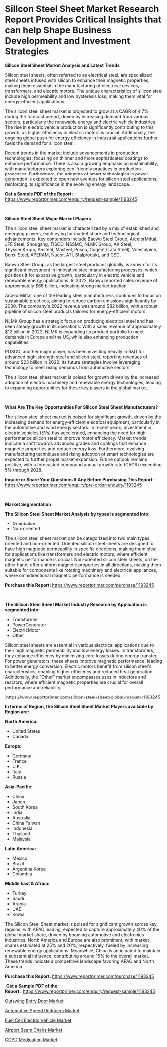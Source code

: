 <p><h1>Sillcon Steel Sheet Market Research Report Provides Critical Insights that can help Shape Business Development and Investment Strategies</h1></p><p><strong>Sillcon Steel Sheet Market Analysis and Latest Trends</strong></p>
<p><p>Silicon steel sheets, often referred to as electrical steel, are specialized steel sheets infused with silicon to enhance their magnetic properties, making them essential in the manufacturing of electrical devices, transformers, and electric motors. The unique characteristics of silicon steel include high permeability and low hysteresis loss, making them vital for energy-efficient applications.</p><p>The silicon steel sheet market is projected to grow at a CAGR of 4.7% during the forecast period, driven by increasing demand from various sectors, particularly the renewable energy and electric vehicle industries. The rise in electric vehicle production is significantly contributing to this growth, as higher efficiency in electric motors is crucial. Additionally, the ongoing global push for energy efficiency in industrial applications further fuels the demand for silicon steel.</p><p>Recent trends in the market include advancements in production technologies, focusing on thinner and more sophisticated coatings to enhance performance. There is also a growing emphasis on sustainability, with manufacturers exploring eco-friendly practices in production processes. Furthermore, the adoption of smart technologies in power generation is expected to open new avenues for silicon steel applications, reinforcing its significance in the evolving energy landscape.</p></p>
<p><strong>Get a Sample PDF of the Report:&nbsp;</strong> <a href="https://www.reportprimer.com/enquiry/request-sample/1193245">https://www.reportprimer.com/enquiry/request-sample/1193245</a></p>
<p>&nbsp;</p>
<p><strong>Sillcon Steel Sheet Major Market Players</strong></p>
<p><p>The silicon steel sheet market is characterized by a mix of established and emerging players, each vying for market share and technological advancements. Key contenders include Baowu Steel Group, ArcelorMittal, JFE Steel, Shougang, TISCO, NSSMC, NLMK Group, AK Steel, ThyssenKrupp, Ansteel, Masteel, Posco, Cogent (Tata Steel), Voestalpine, Benxi Steel, APERAM, Nucor, ATI, Stalprodukt, and CSC.</p><p>Baowu Steel Group, as the largest steel producer globally, is known for its significant investment in innovative steel manufacturing processes, which positions it for expansive growth, particularly in electric vehicle and renewable energy applications. In 2022, Baowu reported sales revenue of approximately $68 billion, indicating strong market traction.</p><p>ArcelorMittal, one of the leading steel manufacturers, continues to focus on sustainable practices, aiming to reduce carbon emissions significantly by 2030. The company's 2022 revenue was around $82 billion, with a robust pipeline of silicon steel products tailored for energy-efficient motors.</p><p>NLMK Group has a strategic focus on producing electrical steel and has seen steady growth in its operations. With a sales revenue of approximately $12 billion in 2022, NLMK is expanding its product portfolio to meet demands in Europe and the US, while also enhancing production capabilities.</p><p>POSCO, another major player, has been investing heavily in R&D for advanced high-strength steel and silicon steel, reporting revenues of around $23 billion in 2022. Its future strategies involve leveraging technology to meet rising demands from automotive sectors.</p><p>The silicon steel sheet market is poised for growth driven by the increased adoption of electric machinery and renewable energy technologies, leading to expanding opportunities for these key players in the global market.</p></p>
<p>&nbsp;</p>
<p><strong>What Are The Key Opportunities For Sillcon Steel Sheet Manufacturers?</strong></p>
<p><p>The silicon steel sheet market is poised for significant growth, driven by the increasing demand for energy-efficient electrical equipment, particularly in the automotive and wind energy sectors. In recent years, investment in electric vehicles (EVs) has accelerated, enhancing the need for high-performance silicon steel to improve motor efficiency. Market trends indicate a shift towards advanced grades and coatings that enhance magnetic properties and reduce energy loss. Furthermore, evolving manufacturing techniques and rising adoption of smart technologies are expected to further propel market expansion. Future outlook remains positive, with a forecasted compound annual growth rate (CAGR) exceeding 5% through 2028.</p></p>
<p><strong>Inquire or Share Your Questions If Any Before Purchasing This Report:</strong> <a href="https://www.reportprimer.com/enquiry/pre-order-enquiry/1193245">https://www.reportprimer.com/enquiry/pre-order-enquiry/1193245</a></p>
<p>&nbsp;</p>
<p><strong>Market Segmentation</strong></p>
<p><strong>The Sillcon Steel Sheet Market Analysis by types is segmented into:</strong></p>
<p><ul><li>Orientation</li><li>Non-oriented</li></ul></p>
<p><p>The silicon steel sheet market can be categorized into two main types: oriented and non-oriented. Oriented silicon steel sheets are designed to have high magnetic permeability in specific directions, making them ideal for applications like transformers and electric motors, where efficient magnetic performance is crucial. Non-oriented silicon steel sheets, on the other hand, offer uniform magnetic properties in all directions, making them suitable for components like rotating machinery and electrical appliances, where omnidirectional magnetic performance is needed.</p></p>
<p><strong>Purchase this Report:&nbsp;</strong><a href="https://www.reportprimer.com/purchase/1193245">https://www.reportprimer.com/purchase/1193245</a></p>
<p>&nbsp;</p>
<p><strong>The Sillcon Steel Sheet Market Industry Research by Application is segmented into:</strong></p>
<p><ul><li>Transformer</li><li>PowerGenerator</li><li>ElectricMotor</li><li>Other</li></ul></p>
<p><p>Silicon steel sheets are essential in various electrical applications due to their high magnetic permeability and low energy losses. In transformers, they enhance efficiency by minimizing core losses during energy transfer. For power generators, these sheets improve magnetic performance, leading to better energy conversion. Electric motors benefit from silicon steel's characteristics, enabling higher efficiency and reduced heat generation. Additionally, the "Other" market encompasses uses in inductors and reactors, where efficient magnetic properties are crucial for overall performance and reliability.</p></p>
<p><a href="https://www.reportprimer.com/sillcon-steel-sheet-global-market-r1193245">&nbsp;https://www.reportprimer.com/sillcon-steel-sheet-global-market-r1193245</a></p>
<p><strong>In terms of Region, the Sillcon Steel Sheet Market Players available by Region are:</strong></p>
<p>
    <p> <strong> North America: </strong>
        <ul>
            <li>United States</li>
            <li>Canada</li>
        </ul>
        </p> 
    <p> <strong> Europe: </strong>
        <ul>
            <li>Germany</li>
            <li>France</li>
            <li>U.K.</li>
            <li>Italy</li>
            <li>Russia</li>
        </ul>
        </p> 
    <p> <strong> Asia-Pacific: </strong>
        <ul>
            <li>China</li>
            <li>Japan</li>
            <li>South Korea</li>
            <li>India</li>
            <li>Australia</li>
            <li>China Taiwan</li>
            <li>Indonesia</li>
            <li>Thailand</li>
            <li>Malaysia</li>
        </ul>
        </p> 
    <p> <strong> Latin America: </strong>
        <ul>
            <li>Mexico</li>
            <li>Brazil</li>
            <li>Argentina Korea</li>
            <li>Colombia</li>
        </ul>
        </p> 
    <p> <strong> Middle East & Africa: </strong>
        <ul>
            <li>Turkey</li>
            <li>Saudi</li>
            <li>Arabia</li>
            <li>UAE</li>
            <li>Korea</li>
        </ul>
    </p>
    </p>
<p><p>The Silicon Steel Sheet market is poised for significant growth across key regions, with APAC leading, expected to capture approximately 40% of the global market share, driven by booming automotive and electronics industries. North America and Europe are also prominent, with market shares estimated at 25% and 20%, respectively, fueled by increasing renewable energy applications. Meanwhile, China is anticipated to maintain a substantial influence, contributing around 15% to the overall market. These trends indicate a competitive landscape favoring APAC and North America.</p></p>
<p><strong>Purchase this Report: </strong><a href="https://www.reportprimer.com/purchase/1193245">https://www.reportprimer.com/purchase/1193245</a></p>
<p>&nbsp;<strong>Get a Sample PDF of the Report:&nbsp;&nbsp;</strong><a href="https://www.reportprimer.com/enquiry/request-sample/1193245">https://www.reportprimer.com/enquiry/request-sample/1193245</a></p>
<p><strong></strong></p>
<p><p><a href="https://issuu.com/reportprime-2/docs/outswing-entry-door-market-size-203_363b86bce49ecc">Outswing Entry Door Market</a></p><p><a href="https://medium.com/@afsanahossain56/insights-into-automotive-speed-reducers-market-share-and-competitive-landscape-for-period-from-2024-b1a8cef208db?postPublishedType=repub">Automotive Speed Reducers Market</a></p><p><a href="https://medium.com/@afsanahossain56/comprehensive-analysis-of-the-global-fuel-cell-electric-vehicle-market-growth-trends-market-50bf86d90413">Fuel Cell Electric Vehicle Market</a></p><p><a href="https://issuu.com/reportprime-2/docs/airport-beam-chairs-market-size-203_b7034ed742f8ff">Airport Beam Chairs Market</a></p><p><a href="https://www.linkedin.com/pulse/copd-medication-market-size-share-analysis-growth-trends-forecast-voele">COPD Medication Market</a></p></p>